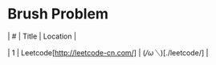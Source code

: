 Brush Problem
========
 

| # | Title | Location |

| 1 | Leetcode[http://leetcode-cn.com/] | (*/ω＼*)[./leetcode/] |

